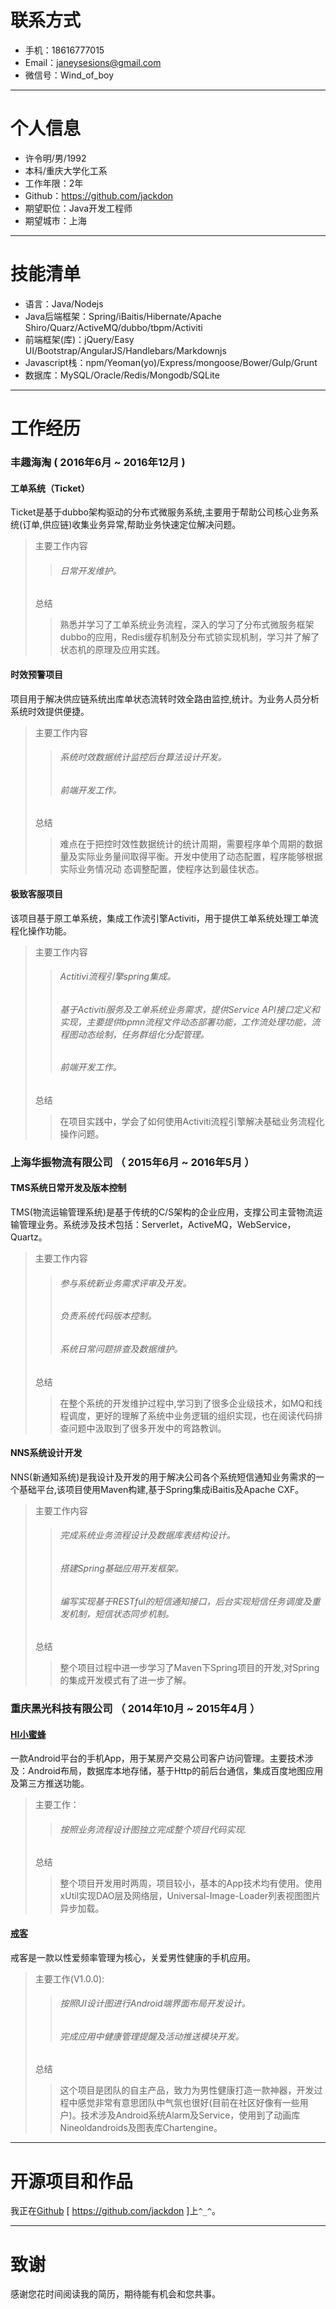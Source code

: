 # 联系方式

- 手机：18616777015
- Email：janeysesions@gmail.com
- 微信号：Wind_of_boy
---
# 个人信息

 - 许令明/男/1992
 - 本科/重庆大学化工系
 - 工作年限：2年
 - Github：https://github.com/jackdon
 - 期望职位：Java开发工程师
 - 期望城市：上海

---
# 技能清单

- 语言：Java/Nodejs
- Java后端框架：Spring/iBaitis/Hibernate/Apache Shiro/Quarz/ActiveMQ/dubbo/tbpm/Activiti
- 前端框架(库)：jQuery/Easy UI/Bootstrap/AngularJS/Handlebars/Markdownjs
- Javascript栈：npm/Yeoman(yo)/Express/mongoose/Bower/Gulp/Grunt
- 数据库：MySQL/Oracle/Redis/Mongodb/SQLite

---
# 工作经历
### 丰趣海淘 ( 2016年6月 ~ 2016年12月 )

#### 工单系统（Ticket）
Ticket是基于dubbo架构驱动的分布式微服务系统,主要用于帮助公司核心业务系统(订单,供应链)收集业务异常,帮助业务快速定位解决问题。
>主要工作内容
>>###### 日常开发维护。
>
>总结
>>熟悉并学习了工单系统业务流程，深入的学习了分布式微服务框架dubbo的应用，Redis缓存机制及分布式锁实现机制，学习并了解了状态机的原理及应用实践。

#### 时效预警项目
项目用于解决供应链系统出库单状态流转时效全路由监控,统计。为业务人员分析系统时效提供便捷。
>主要工作内容
>>###### 系统时效数据统计监控后台算法设计开发。
>>###### 前端开发工作。
>总结
>>难点在于把控时效性数据统计的统计周期，需要程序单个周期的数据量及实际业务量间取得平衡。开发中使用了动态配置，程序能够根据实际业务情况动
态调整配置，使程序达到最佳状态。

#### 极致客服项目
该项目基于原工单系统，集成工作流引擎Activiti，用于提供工单系统处理工单流程化操作功能。
>主要工作内容
>>###### Actitivi流程引擎spring集成。
>>###### 基于Activiti服务及工单系统业务需求，提供Service API接口定义和实现，主要提供bpmn流程文件动态部署功能，工作流处理功能，流程图动态绘制，任务群组化分配管理。
>>###### 前端开发工作。
>总结
>>在项目实践中，学会了如何使用Activiti流程引擎解决基础业务流程化操作问题。

### 上海华振物流有限公司 （ 2015年6月 ~ 2016年5月 ）

#### TMS系统日常开发及版本控制

TMS(物流运输管理系统)是基于传统的C/S架构的企业应用，支撑公司主营物流运输管理业务。系统涉及技术包括：Serverlet，ActiveMQ，WebService，Quartz。
>主要工作内容
>>###### 参与系统新业务需求评审及开发。
>>###### 负责系统代码版本控制。
>>###### 系统日常问题排查及数据维护。
>
>总结
>> 在整个系统的开发维护过程中,学习到了很多企业级技术，如MQ和线程调度，更好的理解了系统中业务逻辑的组织实现，也在阅读代码排查问题中汲取到了很多开发中的弯路教训。

#### NNS系统设计开发

NNS(新通知系统)是我设计及开发的用于解决公司各个系统短信通知业务需求的一个基础平台,该项目使用Maven构建,基于Spring集成iBaitis及Apache CXF。
>主要工作内容
>>###### 完成系统业务流程设计及数据库表结构设计。
>>###### 搭建Spring基础应用开发框架。
>>###### 编写实现基于RESTful的短信通知接口，后台实现短信任务调度及重发机制，短信状态同步机制。
>
>总结
>>整个项目过程中进一步学习了Maven下Spring项目的开发,对Spring的集成开发模式有了进一步了解。

### 重庆黑光科技有限公司 （ 2014年10月 ~ 2015年4月 ）

#### [HI小蜜蜂](http://zhushou.360.cn/detail/index/soft_id/2611786?recrefer=SE_D_%E5%B0%8F%E8%9C%9C%E8%9C%82#prev)
一款Android平台的手机App，用于某房产交易公司客户访问管理。主要技术涉及：Android布局，数据库本地存储，基于Http的前后台通信，集成百度地图应用及第三方推送功能。
>主要工作：
>>###### 按照业务流程设计图独立完成整个项目代码实现.
>
>总结
>> 整个项目开发用时两周，项目较小，基本的App技术均有使用。使用xUtil实现DAO层及网络层，Universal-Image-Loader列表视图图片异步加载。

#### [戒客](http://sae.bkltech.com.cn/)
戒客是一款以性爱频率管理为核心，关爱男性健康的手机应用。
>主要工作(V1.0.0):
>>###### 按照UI设计图进行Android端界面布局开发设计。
>>###### 完成应用中健康管理提醒及活动推送模块开发。
>
>总结
>
>> 这个项目是团队的自主产品，致力为男性健康打造一款神器，开发过程中感觉非常有意思团队中气氛也很好(目前在社区好像有一些用户)。技术涉及Android系统Alarm及Service，使用到了动画库Nineoldandroids及图表库Chartengine。
 
---
# 开源项目和作品
我正在[Github](https://github.com/jackdon) [ https://github.com/jackdon ]上``^_^``。

---
# 致谢
感谢您花时间阅读我的简历，期待能有机会和您共事。